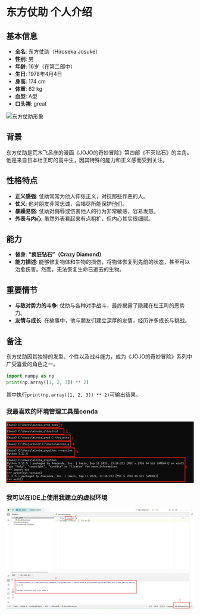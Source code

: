 # 东方仗助 个人介绍  
 
## 基本信息  
- **全名**: 东方仗助（Hiroseka Josuke）  
- **性别**: 男  
- **年龄**: 16岁（在第二部中）  
- **生日**: 1978年4月4日  
- **身高**: 174 cm  
- **体重**: 62 kg  
- **血型**: A型
- **口头禅**: great  
<img src="https://th.bing.com/th/id/OIP.PIodjPj7_3YllA4LLc-OcAHaEo?w=316&h=197&c=7&r=0&o=5&dpr=2&pid=1.7" width="200" alt="东方仗助形象">

## 背景  
东方仗助是荒木飞呂彦的漫画《JOJO的奇妙冒险》第四部《不灭钻石》的主角。他是来自日本杜王町的高中生，因其特殊的能力和正义感而受到关注。  

## 性格特点  
- **正义感强**: 仗助常常为他人伸张正义，对抗那些作恶的人。  
- **仗义**: 他对朋友非常忠诚，会竭尽所能保护他们。  
- **暴躁易怒**: 仗助对侮辱或伤害他人的行为非常敏感，容易发怒。  
- **外表与内心**: 虽然外表看起来有点粗犷，但内心其实很细腻。  

## 能力  
- **替身**: **“疯狂钻石”（Crazy Diamond）**  
- **能力描述**: 能够修复物体和生物的损伤，将物体恢复到先前的状态，甚至可以治愈伤害。然而，无法恢复生命已逝去的生物。  

## 重要情节  
- **与敌对势力的斗争**: 仗助与各种对手战斗，最终揭露了隐藏在杜王町的恶势力。  
- **友情与成长**: 在故事中，他与朋友们建立深厚的友情，经历许多成长与挑战。  

## 备注  
东方仗助因其独特的发型、个性以及战斗能力，成为《JOJO的奇妙冒险》系列中广受喜爱的角色之一。  




```python
import numpy as np
print(np.array([1, 2, 3]) ** 2)
```
其中执行`print(np.array([1, 2, 3]) ** 2)`可输出结果。

### 我最喜欢的环境管理工具是conda
<img src="https://raw.githubusercontent.com/Winnie-Qi/dev_skills/main/images/pic1.jpg" width="800" alt="截图一">

### 我可以在IDE上使用我建立的虚拟环境
<img src="https://raw.githubusercontent.com/Winnie-Qi/dev_skills/main/images/pic2.jpg" width="800" alt="截图二">
